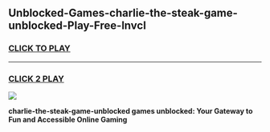 
## Unblocked-Games-charlie-the-steak-game-unblocked-Play-Free-lnvcl
<h3>
<a href="https://premium76.site?title=charlie-the-steak-game-unblocked&ref=23A">CLICK TO PLAY</a></h3>
<hr>

<h3>
<a href="https://premium76.site?title=charlie-the-steak-game-unblocked&ref=23A">CLICK 2 PLAY</a>
  
</h3>

<a href="https://premium76.site?title=charlie-the-steak-game-unblocked&ref=23A"><img src="https://clearcache.store/games.png"></a>


**charlie-the-steak-game-unblocked games unblocked: Your Gateway to Fun and Accessible Online Gaming**
